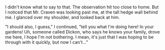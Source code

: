 I didn't know what to say to that. The observation hit too close to home. But I noticed that Mr. Craven was looking past me, at the tall hedge wall behind me. I glanced over my shoulder, and looked back at him.

"I should also, I guess," I continued, "tell you what I'm doing here! In your gardens! Uh, someone called Dickon, who says he knows your family, drove me here, I hope I'm not bothering. I mean, it's just that I was hoping to be through with it quickly, but now I can't..." 